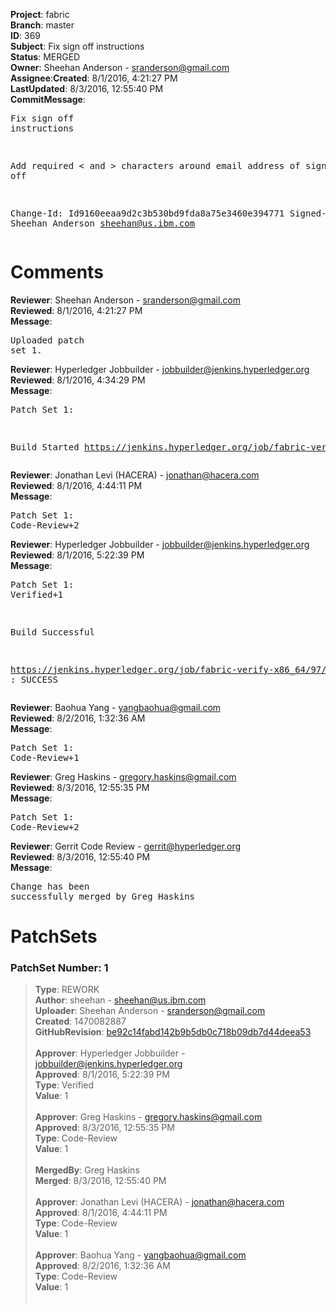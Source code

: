 <strong>Project</strong>: fabric</br><strong>Branch</strong>: master<br><strong>ID</strong>: 369<br><strong>Subject</strong>: Fix sign off instructions<br><strong>Status</strong>: MERGED<br><strong>Owner</strong>: Sheehan Anderson - sranderson@gmail.com<br><strong>Assignee</strong>:<strong>Created</strong>: 8/1/2016, 4:21:27 PM<br><strong>LastUpdated</strong>: 8/3/2016, 12:55:40 PM<br><strong>CommitMessage</strong>:<br><pre>Fix sign off instructions

Add required < and > characters around email address of sign off

Change-Id: Id9160eeaa9d2c3b530bd9fda8a75e3460e394771
Signed-off-by: Sheehan Anderson <sheehan@us.ibm.com>
</pre><h1>Comments</h1><strong>Reviewer</strong>: Sheehan Anderson - sranderson@gmail.com<br><strong>Reviewed</strong>: 8/1/2016, 4:21:27 PM<br><strong>Message</strong>: <pre>Uploaded patch set 1.</pre><strong>Reviewer</strong>: Hyperledger Jobbuilder - jobbuilder@jenkins.hyperledger.org<br><strong>Reviewed</strong>: 8/1/2016, 4:34:29 PM<br><strong>Message</strong>: <pre>Patch Set 1:

Build Started https://jenkins.hyperledger.org/job/fabric-verify-x86_64/97/</pre><strong>Reviewer</strong>: Jonathan Levi (HACERA) - jonathan@hacera.com<br><strong>Reviewed</strong>: 8/1/2016, 4:44:11 PM<br><strong>Message</strong>: <pre>Patch Set 1: Code-Review+2</pre><strong>Reviewer</strong>: Hyperledger Jobbuilder - jobbuilder@jenkins.hyperledger.org<br><strong>Reviewed</strong>: 8/1/2016, 5:22:39 PM<br><strong>Message</strong>: <pre>Patch Set 1: Verified+1

Build Successful 

https://jenkins.hyperledger.org/job/fabric-verify-x86_64/97/ : SUCCESS</pre><strong>Reviewer</strong>: Baohua Yang - yangbaohua@gmail.com<br><strong>Reviewed</strong>: 8/2/2016, 1:32:36 AM<br><strong>Message</strong>: <pre>Patch Set 1: Code-Review+1</pre><strong>Reviewer</strong>: Greg Haskins - gregory.haskins@gmail.com<br><strong>Reviewed</strong>: 8/3/2016, 12:55:35 PM<br><strong>Message</strong>: <pre>Patch Set 1: Code-Review+2</pre><strong>Reviewer</strong>: Gerrit Code Review - gerrit@hyperledger.org<br><strong>Reviewed</strong>: 8/3/2016, 12:55:40 PM<br><strong>Message</strong>: <pre>Change has been successfully merged by Greg Haskins</pre><h1>PatchSets</h1><h3>PatchSet Number: 1</h3><blockquote><strong>Type</strong>: REWORK<br><strong>Author</strong>: sheehan - sheehan@us.ibm.com<br><strong>Uploader</strong>: Sheehan Anderson - sranderson@gmail.com<br><strong>Created</strong>: 1470082887<br><strong>GitHubRevision</strong>: [be92c14fabd142b9b5db0c718b09db7d44deea53](https://github.com/hyperledger/fabric/commit/be92c14fabd142b9b5db0c718b09db7d44deea53)<br><br><strong>Approver</strong>: Hyperledger Jobbuilder - jobbuilder@jenkins.hyperledger.org<br><strong>Approved</strong>: 8/1/2016, 5:22:39 PM<br><strong>Type</strong>: Verified<br><strong>Value</strong>: 1<br><br><strong>Approver</strong>: Greg Haskins - gregory.haskins@gmail.com<br><strong>Approved</strong>: 8/3/2016, 12:55:35 PM<br><strong>Type</strong>: Code-Review<br><strong>Value</strong>: 1<br><br><strong>MergedBy</strong>: Greg Haskins<br><strong>Merged</strong>: 8/3/2016, 12:55:40 PM<br><br><strong>Approver</strong>: Jonathan Levi (HACERA) - jonathan@hacera.com<br><strong>Approved</strong>: 8/1/2016, 4:44:11 PM<br><strong>Type</strong>: Code-Review<br><strong>Value</strong>: 1<br><br><strong>Approver</strong>: Baohua Yang - yangbaohua@gmail.com<br><strong>Approved</strong>: 8/2/2016, 1:32:36 AM<br><strong>Type</strong>: Code-Review<br><strong>Value</strong>: 1<br><br></blockquote>